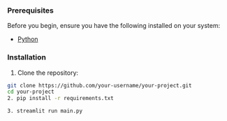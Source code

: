 ### Prerequisites

Before you begin, ensure you have the following installed on your system:

- [Python](https://www.python.org/downloads/)

### Installation

1. Clone the repository:

```bash
git clone https://github.com/your-username/your-project.git
cd your-project
2. pip install -r requirements.txt

3. streamlit run main.py
